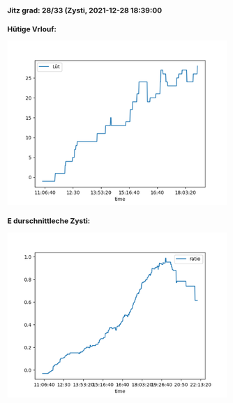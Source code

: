 ### Jitz grad: 28/33 (Zysti, 2021-12-28 18:39:00

### Hütige Vrlouf:
![Graph](Today.png)

### E durschnittleche Zysti:
![Graph](Zysti.png)